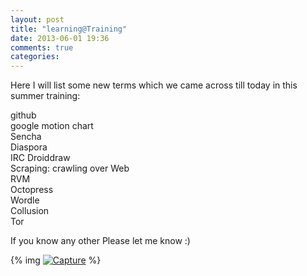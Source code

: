 ```yaml
---
layout: post
title: "learning@Training"
date: 2013-06-01 19:36
comments: true
categories: 
---
```


Here I will list some new terms which we came across till today in this summer training:  

github  
google motion chart  
Sencha  
Diaspora  
IRC
Droiddraw  
Scraping: crawling over Web  
RVM  
Octopress  
Wordle  
Collusion  
Tor  

If you know any other Please let me know :)

{% img <a href='http://postimg.org/image/9xuqgtv3t/' target='_blank'><img src='http://s12.postimg.org/9xuqgtv3t/Capture.jpg' border='0' alt="Capture" /></a> %}

